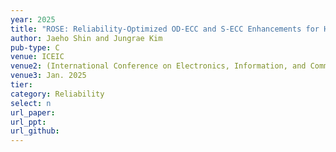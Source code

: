 ```yaml
---
year: 2025
title: "ROSE: Reliability-Optimized OD-ECC and S-ECC Enhancements for HBM3"
author: Jaeho Shin and Jungrae Kim
pub-type: C
venue: ICEIC
venue2: (International Conference on Electronics, Information, and Communication)
venue3: Jan. 2025
tier: 
category: Reliability
select: n
url_paper:
url_ppt:
url_github:
---
```

